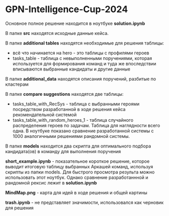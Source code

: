 # GPN-Intelligence-Cup-2024

Основное полное решение находится в ноутбуке **solution.ipynb**

В папке **src** находятся исходные данные кейса. 

В папке **additional tables** находятся необходимые для решения таблицы:
- всё что начинается на hero - это таблицы с профилями героев
- tasks_table - таблица с невыполненными поручениями, которая используется для формирования команд и туда же впоследствии вписываются выбранные кандидаты и другие данные

В папке **additional_data** находятся описания поручений, разбитые по кластерам

В папке **compare suggestions** находятся две таблицы:
- tasks_table_with_RecSys - таблица с выбранными героями посредством разработанной в ходе решения кейса рекомендательной системой 
- tasks_table_with_random_heroes_1 - таблица случайного распределения героев по задачам. Таблица для наглядности всего одна. В ноутбуке показано сравнение разработанной системы с 1000 аналогичными решениями рандомной системы.

В папке **models** находится два скрипта для оптимального подбора кандидата(ов) в команду для выполнения поручения

**short_example.ipynb** - показательное короткое решение, которое выводит итоговую таблицу выбранных Аркашей команд, используя скрипты из папки models. Для быстрого просмотра результа можно использовать этот ноутбук. Однако сравнение разработаннной и рандомной рексис лежит в **solution.ipynb**

**MindMap.png** - карта для идей в ходе решения и общей картины

**trash.ipynb** - не представляет значимости, использовался как черновик для решения
